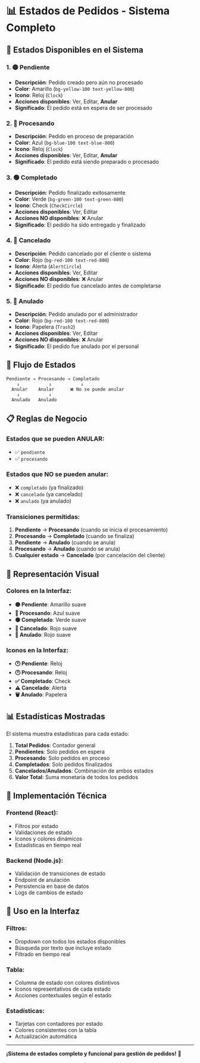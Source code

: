 # 📊 Estados de Pedidos - Sistema Completo

## 🎯 **Estados Disponibles en el Sistema**

### 1. **🟡 Pendiente**
- **Descripción**: Pedido creado pero aún no procesado
- **Color**: Amarillo (`bg-yellow-100 text-yellow-800`)
- **Icono**: Reloj (`Clock`)
- **Acciones disponibles**: Ver, Editar, **Anular**
- **Significado**: El pedido está en espera de ser procesado

### 2. **🔵 Procesando**
- **Descripción**: Pedido en proceso de preparación
- **Color**: Azul (`bg-blue-100 text-blue-800`)
- **Icono**: Reloj (`Clock`)
- **Acciones disponibles**: Ver, Editar, **Anular**
- **Significado**: El pedido está siendo preparado o procesado

### 3. **🟢 Completado**
- **Descripción**: Pedido finalizado exitosamente
- **Color**: Verde (`bg-green-100 text-green-800`)
- **Icono**: Check (`CheckCircle`)
- **Acciones disponibles**: Ver, Editar
- **Acciones NO disponibles**: ❌ Anular
- **Significado**: El pedido ha sido entregado y finalizado

### 4. **🔴 Cancelado**
- **Descripción**: Pedido cancelado por el cliente o sistema
- **Color**: Rojo (`bg-red-100 text-red-800`)
- **Icono**: Alerta (`AlertCircle`)
- **Acciones disponibles**: Ver, Editar
- **Acciones NO disponibles**: ❌ Anular
- **Significado**: El pedido fue cancelado antes de completarse

### 5. **🔴 Anulado**
- **Descripción**: Pedido anulado por el administrador
- **Color**: Rojo (`bg-red-100 text-red-800`)
- **Icono**: Papelera (`Trash2`)
- **Acciones disponibles**: Ver, Editar
- **Acciones NO disponibles**: ❌ Anular
- **Significado**: El pedido fue anulado por el personal

## 🔄 **Flujo de Estados**

```
Pendiente → Procesando → Completado
    ↓           ↓           ↓
  Anular    Anular      ❌ No se puede anular
    ↓           ↓
  Anulado   Anulado
```

## 📋 **Reglas de Negocio**

### **Estados que se pueden ANULAR:**
- ✅ `pendiente`
- ✅ `procesando`

### **Estados que NO se pueden anular:**
- ❌ `completado` (ya finalizado)
- ❌ `cancelado` (ya cancelado)
- ❌ `anulado` (ya anulado)

### **Transiciones permitidas:**
1. **Pendiente** → **Procesando** (cuando se inicia el procesamiento)
2. **Procesando** → **Completado** (cuando se finaliza)
3. **Pendiente** → **Anulado** (cuando se anula)
4. **Procesando** → **Anulado** (cuando se anula)
5. **Cualquier estado** → **Cancelado** (por cancelación del cliente)

## 🎨 **Representación Visual**

### **Colores en la Interfaz:**
- **🟡 Pendiente**: Amarillo suave
- **🔵 Procesando**: Azul suave  
- **🟢 Completado**: Verde suave
- **🔴 Cancelado**: Rojo suave
- **🔴 Anulado**: Rojo suave

### **Iconos en la Interfaz:**
- **🕐 Pendiente**: Reloj
- **🕐 Procesando**: Reloj
- **✅ Completado**: Check
- **⚠️ Cancelado**: Alerta
- **🗑️ Anulado**: Papelera

## 📊 **Estadísticas Mostradas**

El sistema muestra estadísticas para cada estado:

1. **Total Pedidos**: Contador general
2. **Pendientes**: Solo pedidos en espera
3. **Procesando**: Solo pedidos en proceso
4. **Completados**: Solo pedidos finalizados
5. **Cancelados/Anulados**: Combinación de ambos estados
6. **Valor Total**: Suma monetaria de todos los pedidos

## 🔧 **Implementación Técnica**

### **Frontend (React):**
- Filtros por estado
- Validaciones de estado
- Iconos y colores dinámicos
- Estadísticas en tiempo real

### **Backend (Node.js):**
- Validación de transiciones de estado
- Endpoint de anulación
- Persistencia en base de datos
- Logs de cambios de estado

## 🚀 **Uso en la Interfaz**

### **Filtros:**
- Dropdown con todos los estados disponibles
- Búsqueda por texto que incluye estado
- Filtrado en tiempo real

### **Tabla:**
- Columna de estado con colores distintivos
- Iconos representativos de cada estado
- Acciones contextuales según el estado

### **Estadísticas:**
- Tarjetas con contadores por estado
- Colores consistentes con la tabla
- Actualización automática

---

**¡Sistema de estados completo y funcional para gestión de pedidos!** 🎯



